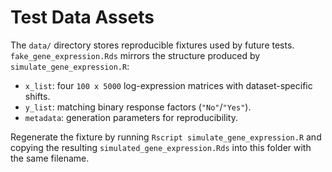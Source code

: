 # Test Data Assets

The `data/` directory stores reproducible fixtures used by future tests.
`fake_gene_expression.Rds` mirrors the structure produced by `simulate_gene_expression.R`:
- `x_list`: four `100 x 5000` log-expression matrices with dataset-specific shifts.
- `y_list`: matching binary response factors (`"No"`/`"Yes"`).
- `metadata`: generation parameters for reproducibility.

Regenerate the fixture by running `Rscript simulate_gene_expression.R` and copying the
resulting `simulated_gene_expression.Rds` into this folder with the same filename.
